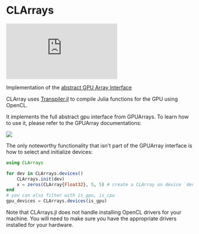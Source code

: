 # CLArrays


[![](http://ci.maleadt.net/shields/build.php?builder=CLArrays-julia06-x86-64bit&name=julia%200.6)](http://ci.maleadt.net/shields/url.php?builder=CLArrays-julia06-x86-64bit)

Implementation of the [abstract GPU Array Interface](https://github.com/JuliaGPU/GPUArrays.jl)

CLArray uses [Transpiler.jl](https://github.com/SimonDanisch/Transpiler.jl) to compile Julia functions for the GPU using OpenCL.

It implements the full abstract gpu interface from GPUArrays.
To learn how to use it, please refer to the GPUArray documentations:

[![](https://img.shields.io/badge/docs-latest-blue.svg)](https://JuliaGPU.github.io/GPUArrays.jl/latest)

The only noteworthy functionality that isn't part of the GPUArray interface is how to select and initialize devices:

```Julia
using CLArrays

for dev in CLArrays.devices()
    CLArrays.init(dev)
    x = zeros(CLArray{Float32}, 5, 5) # create a CLArray on device `dev`
end
# you can also filter with is_gpu, is_cpu
gpu_devices = CLArrays.devices(is_gpu)
```

Note that CLArrays.jl does not handle installing OpenCL drivers for your machine. You will need to make sure you have the appropriate drivers installed for your hardware.
